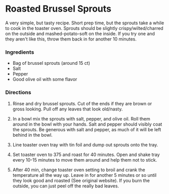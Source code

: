 Roasted Brussel Sprouts
========================================================

A very simple, but tasty recipe.  Short prep time, but
the sprouts take a while to cook in the toaster oven.
Sprouts should be slightly crispy/wilted/charred on the 
outside and mashed-potato-soft on the inside.  If you try
one and they aren't like this, throw them back in for 
another 10 minutes.

### Ingredients
* Bag of brussel sprouts (around 15 ct)
* Salt
* Pepper
* Good olive oil with some flavor

### Directions

1. Rinse and dry brussel sprouts.  Cut of the ends if
they are brown or gross looking.  Pull off any leaves
that look old/nasty.

2. In a bowl mix the sprouts with salt, pepper, and 
olive oil.  Roll them around in the bowl with your hands.
Salt and pepper should visibly coat the sprouts. Be 
generous with salt and pepper, as much of it will be
left behind in the bowl.

3. Line toaster oven tray with tin foil and dump out 
sprouts onto the tray.

4. Set toaster oven to 375 and roast for 40 minutes. Open
and shake tray every 10-15 minutes to move them around and
help them not to stick.

5. After 40 min, change toaster oven setting to broil and crank the 
temperature all the way up.  Leave in for another 5 minutes
or so until they look good and roasted (See original website). If you
burn the outside, you can just peel off the really bad leaves.





